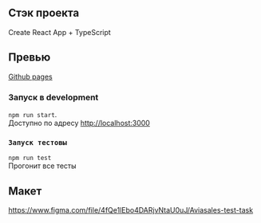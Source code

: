 ## Стэк проекта

Create React App + TypeScript

## Превью

[Github pages](https://peter-nikitin.github.io/aviasales-frontend-test/)

### Запуск в development

`npm run start`.<br />
Доступно по адресу [http://localhost:3000](http://localhost:3000)

### `Запуск тестовы`

`npm run test`<br />
Прогонит все тесты

## Макет

https://www.figma.com/file/4fQe1lEbo4DARjvNtaU0uJ/Aviasales-test-task
